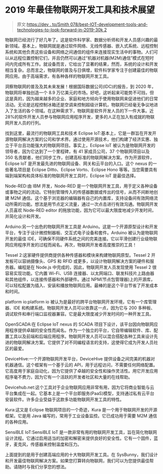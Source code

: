 # 2019 年最佳物联网开发工具和技术展望

> 原文:[https://dev . to/Smith 078/best-IOT-development-tools-and-technologies-to-look-forward-in-2019-30k 2](https://dev.to/smith078/best-iot-development-tools-and-technologies-to-look-forward-in-2019-30k2)

物联网已经流行了好几年了。这是软件科学家、数据分析师和开发人员感兴趣的最新领域。基本上，物联网就是通过软件网络、无线传感器、嵌入式系统、远程控制系统和其他负责这些设备和网络之间通信的组件来连接现实生活中的事物。人们可以从远程位置控制它们，并且仍然可以通过“机器对机器(M2M)通信”模式在短时间内完成所有工作。就设备而言，它给出了显著的结果，然而，系统的设计和开发相当复杂。总而言之，物联网的普及与日俱增，软件科学家专注于创建最佳的物联网应用。由于高端需求，有各种各样的物联网开发工具。

洞察物联网的普及及其未来发展！根据国际数据公司(IDC)的报告，到 2020 年，物联网将单独创造一个 8.9 万亿美元的市场。好吧，这听起来可能势不可挡，但这是真的，因为越来越多的企业、家庭和地方倾向于使用物联网来促进他们的日常活动。无论是远程控制冰箱还是空调来控制超级计算机，物联网已经毫无争议地进入了生活的各个领域。在这种需求下，物联网是软件开发人员的下一件大事。近 28%的软件开发人员参与物联网应用程序开发，更多的人正在加入有成就的物联网开发人员的行列。

找到这里，最流行的物联网工具和技术
Eclipse IoT:基本上，它是一群旨在开发开源物联网解决方案的公司和学术界。通过使用开源技术，他们构建了经济实惠、独立于平台且功能强大的物联网项目。事实上，Eclipse IoT 被认为是物联网开发的领导者，因为它达到了一个里程碑，有 41 家成员公司，37 个物联网项目以及 350 名贡献者，他们同步工作，创建高标准的物联网解决方案。作为开源软件，Eclipse IoT 是开发最先进的物联网设备、网关和云平台的入口。这个 nexus 的一些著名项目是 Eclipse Ditto、Eclipse Vorto、Eclipse Hono 等等。当您需要具有端到端架构和具体标准的物联网开发工具时，Eclipse IoT 是最佳选择。

Node-RED:由 IBM 开发，Node-RED 是一个物联网开发工具，用于定义各种设备或事物之间的流动。它特别管理传入的传感器数据或传出的信号，从而不间断地创建 M2M 通信。这个基于浏览器的编辑器有自己的内置库，支持设备间有效网络流动所需的功能。想法是用节点定义流量，通过一次点击进行有效沟通。物联网开发人员喜欢 Node-RED editor 的拖放功能，因为它可以最大限度地减少开发时间，并简化设计和开发。

Arduino:另一个出色的物联网开发工具是 Arduino。这是一个开源原型设计和开发平台，专注于设计微控制器板、交互式电子设备和套件。Arduino 被认为是物联网开发的最佳 IDE，可确保不同硬件系统之间的完美连接。它以平滑创建行业级物联网应用程序开发的过程而闻名。再次，物联网开发者高度推崇的工具！

Tessel 2:这家硬件提供商提供各种传感器和模块来构建物联网原型。Tessel 2 开发板可以容纳摄像头、GPS 和 RFID 或更多，以设计物联网解决方案的硬件和服务器。编程是在 Node.js 中完成的，因此，物联网开发人员发现使用 Tessel 2 很容易实现功能。它内置 Wi-Fi、USB 连接器、以太网端口、联发科技片上路由器和其他组件，以连接传感器和外部硬件。通过 NPM(节点包管理器)上的开源库，可以轻松配置为插入、安装和播放物联网应用。最棒的是这个平台节省了开发成本和时间。

platform io:platform io 被认为是最好的跨平台物联网开发环境，它有一个库管理器、IDE 和构建系统。物联网开发人员可以依靠这一点，因为它与 200 多种板、调试软件和串行端口监视器兼容。它是最大限度减少开发时间的一种开发工具。

OpenSCADA:在 Eclipse IoT nexus 的 SCADA 项目下设计，该平台因向物联网应用程序提供卓越的安全性而闻名。作为一个独立的平台，它自带编辑软件、库、配置工具以及前端和后端应用程序。物联网开发人员可以混合搭配各种工具来设计先进的物联网解决方案。它提供了对不同编程语言的支持，这使得它成为开发人员社区的最爱。

DeviceHive:一个开源物联网开发平台，DeviceHive 提供设备之间完美的机器对机器通信。这个框架有一个基于云的 API，用于远程访问，不需要任何网络配置。它高度用于家庭自动化，因为它提供了卓越的安全性和操作灵活性。用它开发应用程序毫不费力，因为它有一个活跃的开发者社区和大量的在线帮助。

Devicehub.net:这个工具对于企业物联网应用非常有用，因为它将商业智能与云平台集成在一起。它基本上是一个平台即服务(PaaS)模型，支持通过私有云平台安装软件。许多企业受益于这款多功能物联网开发工具的特性。

Kura:这又是 Eclipse 物联网项目的一个奇迹，Kura 是一个用于物联网开发的开源框架。它是用 Java 编写的，常用于工业设备监控。它已成功用于需要 M2M 通信的各种应用。

SensiBLE IoT:SensiBLE IoT 是一款非常有用的物联网开发工具，旨在简化物联网设计流程。它通过启用适当的加密和解密来提供良好的安全性。它有一个固件，蓝牙，麦克风，传感器来控制温度和压力。

上面提到的是用于创建高端应用的十大物联网开发工具。在 SysBunny，我们设计和开发最佳物联网解决方案。如果您打算转向物联网，我们可以为您提供最佳帮助。请随时与我们分享您的想法。